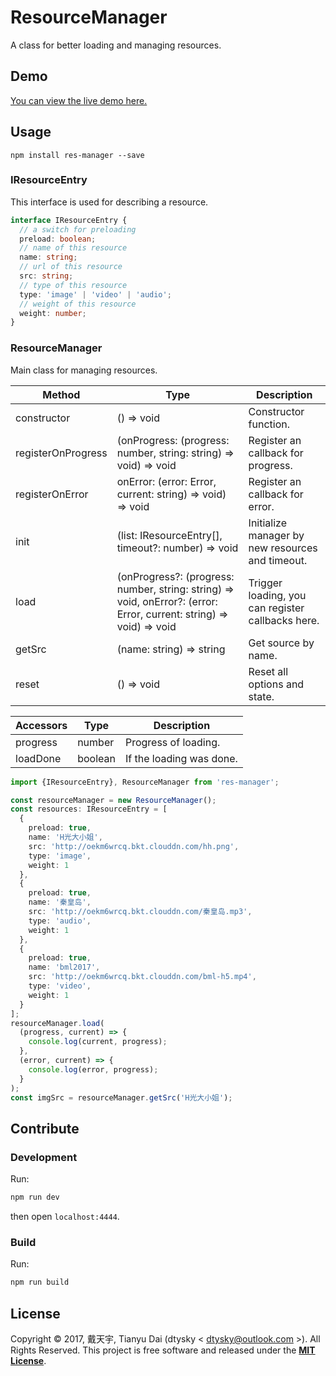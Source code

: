 # ResourceManager

A class for better loading and managing resources.

## Demo

[You can view the live demo here.](http://resource-manager.dtysky.moe)
## Usage

```shell
npm install res-manager --save
```

### IResourceEntry

This interface is used for describing a resource.

```ts
interface IResourceEntry {
  // a switch for preloading
  preload: boolean;
  // name of this resource
  name: string;
  // url of this resource
  src: string;
  // type of this resource
  type: 'image' | 'video' | 'audio';
  // weight of this resource
  weight: number;
}
```

### ResourceManager

Main class for managing resources.

|Method|Type|Description|
|-|-|-|
|constructor|() => void|Constructor function.|
|registerOnProgress|(onProgress: (progress: number, string: string) => void) => void|Register an callback for progress.|
|registerOnError|onError: (error: Error, current: string) => void) => void|Register an callback for error.|
|init|(list: IResourceEntry[], timeout?: number) => void|Initialize manager by new resources and timeout.|
|load|(onProgress?: (progress: number, string: string) => void, onError?: (error: Error, current: string) => void) => void|Trigger loading, you can register callbacks here.|
|getSrc|(name: string) => string|Get source by name.|
|reset|() => void|Reset all options and state.|

|Accessors|Type|Description|
|-|-|-|
|progress|number|Progress of loading.|
|loadDone|boolean|If the loading was done.|

```ts
import {IResourceEntry}, ResourceManager from 'res-manager';

const resourceManager = new ResourceManager();
const resources: IResourceEntry = [
  {
    preload: true,
    name: 'H光大小姐',
    src: 'http://oekm6wrcq.bkt.clouddn.com/hh.png',
    type: 'image',
    weight: 1
  },
  {
    preload: true,
    name: '秦皇岛',
    src: 'http://oekm6wrcq.bkt.clouddn.com/秦皇岛.mp3',
    type: 'audio',
    weight: 1
  },
  {
    preload: true,
    name: 'bml2017',
    src: 'http://oekm6wrcq.bkt.clouddn.com/bml-h5.mp4',
    type: 'video',
    weight: 1
  }
];
resourceManager.load(
  (progress, current) => {
    console.log(current, progress);
  },
  (error, current) => {
    console.log(error, progress);
  }
);
const imgSrc = resourceManager.getSrc('H光大小姐');
```

## Contribute

### Development

Run:

```bash
npm run dev
```

then open `localhost:4444`.

### Build

Run:

```bash
npm run build
```

## License

Copyright © 2017, 戴天宇, Tianyu Dai (dtysky < dtysky@outlook.com >). All Rights Reserved.
This project is free software and released under the **[MIT License](https://opensource.org/licenses/MIT)**.

